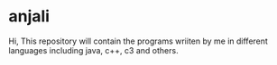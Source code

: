 # anjali
Hi, This repository will contain the programs wriiten by me in different languages including java, c++, c3 and others.
